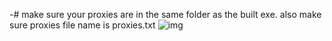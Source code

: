 -# make sure your proxies are in the same folder as the built exe. also make sure proxies file name is proxies.txt
![img](https://files.catbox.moe/3yap6v.png)
